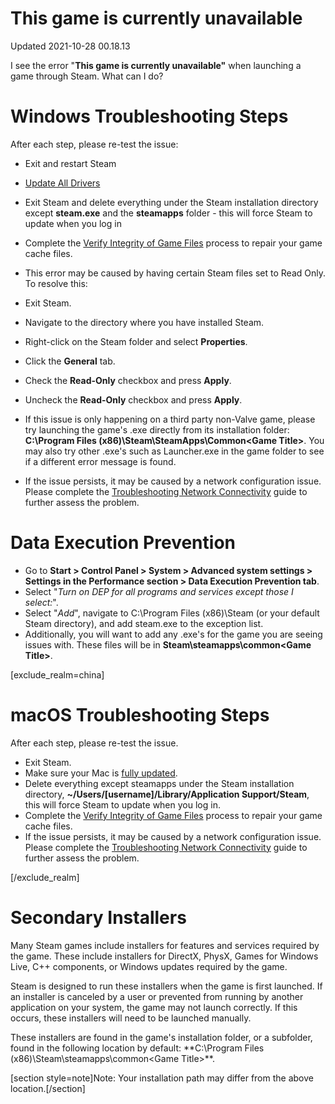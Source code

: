 # This game is currently unavailable
Updated 2021-10-28 00.18.13

I see the error "**This game is currently unavailable"** when launching a game through Steam.  What can I do?  
  
# Windows Troubleshooting Steps
  
After each step, please re-test the issue:  

*  Exit and restart Steam
* [Update All Drivers](https://help.steampowered.com/en/faqs/view/5799-495F-1F25-D15B)
*  Exit Steam and delete everything under the Steam installation directory except **steam.exe** and the **steamapps** folder - this will force Steam to update when you log in
*  Complete the [Verify Integrity of Game Files](https://help.steampowered.com/en/faqs/view/0C48-FCBD-DA71-93EB) process to repair your game cache files.
* This error may be caused by having certain Steam files set to Read Only.  To resolve this:   

*  Exit Steam.
*  Navigate to the directory where you have installed Steam.
*  Right-click on the Steam folder and select **Properties**.
*  Click the **General** tab.
*  Check the **Read-Only** checkbox and press **Apply**.
*  Uncheck the **Read-Only** checkbox and press **Apply**.
*  If this issue is only happening on a third party non-Valve game, please try launching the game's .exe directly from its installation folder: **C:\Program Files (x86)\Steam\SteamApps\Common\<Game Title>**.  You may also try other .exe's such as Launcher.exe in the game folder to see if a different error message is found.
*  If the issue persists, it may be caused by a network configuration issue.  Please complete the [Troubleshooting Network Connectivity](https://help.steampowered.com/en/faqs/view/669A-2F68-D1D1-A5EC) guide to further assess the problem.

  
  
  
# Data Execution Prevention
    

* Go to **Start > Control Panel > System > Advanced system settings > Settings in the Performance section > Data Execution Prevention tab**.
* Select "*Turn on DEP for all programs and services except those I select:*".
* Select "*Add*", navigate to C:\Program Files (x86)\Steam (or your default Steam directory), and add steam.exe to the exception list.
* Additionally, you will want to add any .exe's for the game you are seeing issues with.  These files will be in **Steam\steamapps\common\<Game Title>**.

  
[exclude_realm=china]  
# macOS Troubleshooting Steps
  
After each step, please re-test the issue.  

* Exit Steam.
* Make sure your Mac is [fully updated](https://help.steampowered.com/en/faqs/view/6073-E74C-A033-48A4).
* Delete everything except steamapps under the Steam installation directory, **~/Users/[username]/Library/Application Support/Steam**, this will force Steam to update when you log in.
* Complete the [Verify Integrity of Game Files](https://help.steampowered.com/en/faqs/view/0C48-FCBD-DA71-93EB) process to repair your game cache files.
* If the issue persists, it may be caused by a network configuration issue.  Please complete the [Troubleshooting Network Connectivity](https://help.steampowered.com/en/faqs/view/669A-2F68-D1D1-A5EC) guide to further assess the problem.

  
[/exclude_realm]  
# Secondary Installers
  
Many Steam games include installers for features and services required by the game. These include installers for DirectX, PhysX, Games for Windows Live, C++ components, or Windows updates required by the game.  
  
Steam is designed to run these installers when the game is first launched. If an installer is canceled by a user or prevented from running by another application on your system, the game may not launch correctly.  If this occurs, these installers will need to be launched manually.  
  
These installers are found in the game's installation folder, or a subfolder, found in the following location by default: **C:\Program Files (x86)\Steam\steamapps\common\<Game Title>\**.  
  
[section style=note]Note: Your installation path may differ from the above location.[/section]